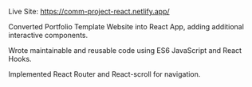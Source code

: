 Live Site: https://comm-project-react.netlify.app/

Converted Portfolio Template Website into React App, adding
additional interactive components.

Wrote maintainable and reusable code using ES6 JavaScript and
React Hooks.

Implemented React Router and React-scroll for navigation.


